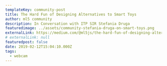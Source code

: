 ```yaml
---
templateKey: community-post
title: The Hard Fun of Designing Alternatives to Smart Toys
author: ml5 community
description: In Conversation with ITP SIR Stefania Druga
featuredimage: ../assets/community-stefania-druga-on-smart-toys.png
externalLink: https://medium.com/@ml5js/the-hard-fun-of-designing-alternatives-to-smart-toys-dd72da1c6de8
# externalLink: null
featuredpost: false
date: 2019-02-12T15:04:10.000Z
tags:
  - webcam
---
```

